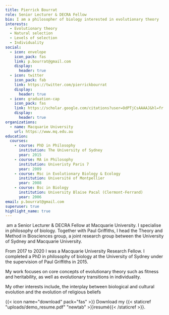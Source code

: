 ```yaml
---
title: Pierrick Bourrat
role: Senior Lecturer & DECRA Fellow
bio: I am a philosopher of biology interested in evolutionary theory
interests:
  - Evolutionary theory
  - Natural selection
  - Levels of selection
  - Individuality
social:
  - icon: envelope
    icon_pack: fas
    link: p.bourrat@gmail.com
    display:
      header: true
  - icon: twitter
    icon_pack: fab
    link: https://twitter.com/pierrickbourrat
    display:
      header: true
  - icon: graduation-cap
    icon_pack: fas
    link: https://scholar.google.com/citations?user=OdPTjCsAAAAJ&hl=fr
    display:
      header: true
organizations:
  - name: Macquarie University
    url: https://www.mq.edu.au
education:
  courses:
    - course: PhD in Philosophy
      institution: The University of Sydney
      year: 2015
    - course: MA in Philosophy
      institution: Univeristy Paris 7
      year: 2009
    - course: Msc in Evolutionary Biology & Ecology
      institution: Université of Montpellier
      year: 2008
    - course: Bsc in Biology
      institution: University Blaise Pacal (Clermont-Ferrand)
      year: 2006
email: p.bourrat@gmail.com
superuser: true
highlight_name: true
---
```

 am a Senior Lecturer & DECRA Fellow at Macquarie University. I specialise in philosophy of biology. Together with Paul Griffiths, I head the[](https://web.archive.org/web/20220309145848/http://griffithslab.org/) Theory and Method in Biosciences [](https://tmbiosci.org/)group, a joint research group between the University of Sydney and Macquarie University.

From 2017 to 2020 I was a Macquarie University Research Fellow. I completed a PhD in philosophy of biology at the University of Sydney under the supervision of Paul Griffiths in 2015.

My work focuses on core concepts of evolutionary theory such as fitness and heritability, as well as evolutionary transitions in individuality.

My other interests include, the interplay between biological and cultural evolution and the evolution of religious beliefs

{{< icon name="download" pack="fas" >}} Download my {{< staticref "uploads/demo_resume.pdf" "newtab" >}}resumé{{< /staticref >}}.